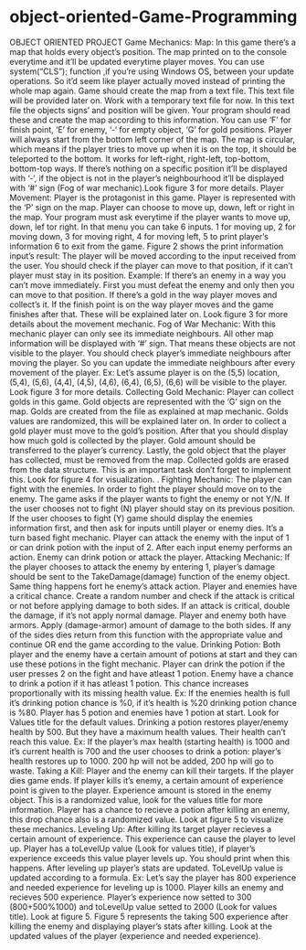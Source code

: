 # object-oriented-Game-Programming
OBJECT ORIENTED PROJECT Game Mechanics: Map: In this game there’s a map that holds every object’s position. The map printed on to the console everytime and it’ll be updated everytime player moves. You can use system(“CLS”); function ,if you’re using Windows OS, between your update operations. So it’d seem like player actually moved instead of printing the whole map again. Game should create the map from a text file. This text file will be provided later on. Work with a temporary text file for now. In this text file the objects signs’ and position will be given. Your program should read these and create the map according to this information. You can use ‘F’ for finish point, ‘E’ for enemy, ‘-‘ for empty object, ‘G’ for gold positions. Player will always start from the bottom left corner of the map.  The map is circular, which means if the player tries to move up when it is on the top, it should be teleported to the bottom. It works for left-right, right-left, top-bottom, bottom-top ways. If there’s nothing on a specific position it’ll be displayed with ‘-‘, if the object is not in the player’s neighbourhood it’ll be displayed with ‘#’ sign (Fog of war mechanic).Look figure 3 for more details. Player Movement: Player is the protagonist in this game. Player is represented with the ‘P’ sign on the map. Player can choose to move up, down, left or right in the map. Your program must ask everytime if the player wants to move up, down, lef tor right. In that menu you can take 6 inputs. 1 for moving up, 2 for moving down, 3 for moving right, 4 for moving left, 5 to print player’s information 6 to exit from the game. Figure 2 shows the print information input’s result:   The player will be moved according to the input received from the user. You should check if the player can move to that position, if it can’t player must stay in its position. Example: If there’s an enemy in a way you can’t move immediately. First you must defeat the enemy and only then you can move to that position. If there’s a gold in the way player moves and collect’s it. If the finish point is on the way player moves and the game finishes after that. These will be explained later on. Look figure 3 for more details about the movement mechanic. Fog of War Mechanic: With this mechanic player can only see its immediate neighbours. All other map information will be displayed with ‘#’ sign. That means these objects are not visible to the player. You should check player’s immediate neighbours after moving the player. So you can update the immediate neighbours after every movement of the player. Ex: Let’s assume player is on the (5,5) location, (5,4), (5,6), (4,4), (4,5), (4,6), (6,4), (6,5), (6,6) will be visible to the player. Look figure 3 for more details.      Collecting Gold Mechanic: Player can collect golds in this game. Gold objects are represented with the ‘G’ sign on the map. Golds are created from the file as explained at map mechanic. Golds values are randomized, this will be explained later on. In order to collect a gold player must move to the gold’s position. After that you should display how much gold is collected by the player. Gold amount should be transferred to the player’s currency. Lastly, the gold object that the player has collected, must be removed from the map. Collected golds are erased from the data structure. This is an important task don’t forget to implement this. Look for figure 4 for visualization. .  Fighting Mechanic: The player can fight with the enemies. In order to fight the player should move on to the enemy. The game asks if the player wants to fight the enemy or not Y/N. If the user chooses not to fight (N) player should stay on its previous position. If the user chooses to fight (Y) game should display the enemies information first, and then ask for inputs untill player or enemy dies. It’s a turn based fight mechanic. Player can attack the enemy with the input of 1 or can drink potion with the input of 2. After each input enemy performs an action. Enemy can drink potion or attack the player.  Attacking Mechanic: If the player chooses to attack the enemy by entering 1, player’s damage should be sent to the TakeDamage(damage) function of the enemy object. Same thing happens fort he enemy’s attack action. Player and enemies have a critical chance. Create a random number and check if the attack is critical or not before applying damage to both sides. If an attack is critical, double the damage, if it’s not apply normal damage. Player and enemy both have armors. Apply (damage-armor) amount of damage to the both sides. If any of the sides dies return from this function with the appropriate value and continue OR end the game according to the value. Drinking Potion: Both player and the enemy have a certain amount of potions at start and they can use these potions in the fight mechanic. Player can drink the potion if the user presses 2 on the fight and have atleast 1 potion. Enemy have a chance to drink a potion if it has atleast 1 potion. This chance increases proportionally with its missing health value. Ex: If the enemies health is full it’s drinking potion chance is %0, if it’s health is %20 drinking potion chance is %80. Player has 5 potion and enemies have 1 potion at start. Look for Values title for the default values.  Drinking a potion restores player/enemy health by 500. But they have a maximum health values. Their health can’t reach this value. Ex: If the player’s max health (starting health) is 1000 and it’s current health is 700 and the user chooses to drink a potion: player’s health restores up to 1000. 200 hp will not be added, 200 hp will go to waste. Taking a Kill: Player and the enemy can kill their targets. If the player dies game ends. If player kills it’s enemy, a certain amount of experience point is given to the player. Experience amount is stored in the enemy object. This is a randomized value, look for the values title for more information. Player has a chance to recieve a potion after killing an enemy, this drop chance also is a randomized value. Look at figure 5 to visualize these mechanics.  Leveling Up: After killing its target player recieves a certain amount of experience. This experience can cause the player to level up. Player has a toLevelUp value (Look for values title), if player’s experience exceeds this value player levels up. You should print when this happens. After leveling up player’s stats are updated. ToLevelUp value is updated according to a formula. Ex: Let’s say the player has 800 experience and needed experience for leveling up is 1000. Player kills an enemy and recieves 500 experience. Player’s experience now setted to 300 (800+500%1000) and toLevelUp value setted to 2000 (Look for values title). Look at figure 5. Figure 5 represents the taking 500 experience after killing the enemy and displaying player’s stats after killing. Look at the updated values of the player (experience and needed experience).

